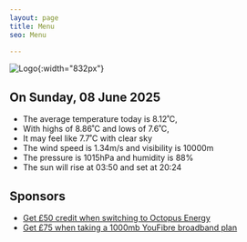 ```yaml
---
layout: page
title: Menu
seo: Menu

---
```


![Logo](/images/logo.jpg){:width="832px"}

<!-- weather_marker starts -->
## On Sunday, 08 June 2025

- The average temperature today is 8.12˚C,
- With highs of 8.86˚C and lows of 7.6˚C,
- It may feel like 7.7˚C with clear sky
- The wind speed is 1.34m/s and visibility is 10000m
- The pressure is 1015hPa and humidity is 88%
- The sun will rise at 03:50 and set at 20:24

<!-- weather_marker ends -->

## Sponsors

- [Get £50 credit when switching to Octopus Energy](https://bit.ly/3oD1nnS)
- [Get £75 when taking a 1000mb YouFibre broadband plan](https://aklam.io/91zWhU?)
